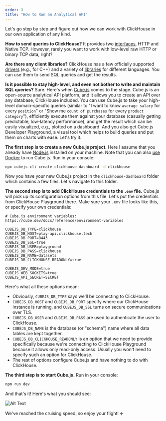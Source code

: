 ```yaml
---
order: 3
title: "How to Run an Analytical API"
---
```


Let's go step by step and figure out how we can work with ClickHouse in our own application of any kind.

**How to send queries to ClickHouse?** It provides two [interfaces](https://clickhouse.tech/docs/en/interfaces/), HTTP and Native TCP. However, rarely you want to work with low-level raw HTTP or binary TCP data, right?

**Are there any client libraries?** ClickHouse has a few officially supported [drivers](https://clickhouse.tech/docs/en/interfaces/) (e.g., for C++) and a variety of [libraries](https://clickhouse.tech/docs/en/interfaces/third-party/client-libraries/) for different languages. You can use them to send SQL queries and get the results.

**Is it possible to stay high-level, and even not bother to write and maintain SQL queries?** Sure. Here's when [Cube.js](https://cube.dev?utm_source=dev-to&utm_medium=post&utm_campaign=clickhouse-dashboard) comes to the stage. Cube.js is an open-source analytical API platform, and it allows you to create an API over any database, ClickHouse included. You can use Cube.js to take your high-level domain-specific queries (similar to "I want to know `average salary` for every `position`" or "Show me `count of purchases` for every `product category`"), efficiently execute them against your database (casually getting predictable, low-latency performance), and get the result which can be easily visualized, e.g., plotted on a dashboard. And you also get Cube.js Developer Playground, a visual tool which helps to build queries and put them on charts with ease. Let's try it.

**The first step is to create a new Cube.js project.** Here I assume that you already have [Node.js](https://nodejs.org/en/) installed on your machine. Note that you can also [use Docker](https://cube.dev/docs/getting-started-docker?utm_source=dev-to&utm_medium=post&utm_campaign=clickhouse-dashboard) to run Cube.js. Run in your console:

```bash
npx cubejs-cli create clickhouse-dashboard -d clickhouse
```

Now you have your new Cube.js project in the `clickhouse-dashboard` folder which contains a few files. Let's navigate to this folder.

**The second step is to add ClickHouse credentials to the `.env` file.** Cube.js will pick up its configuration options from this file. Let's put the credentials from ClickHouse Playground there. Make sure your `.env` file looks like this, or specify your own credentials:

```
# Cube.js environment variables: https://cube.dev/docs/reference/environment-variables

CUBEJS_DB_TYPE=clickhouse
CUBEJS_DB_HOST=play-api.clickhouse.tech
CUBEJS_DB_PORT=8443
CUBEJS_DB_SSL=true
CUBEJS_DB_USER=playground
CUBEJS_DB_PASS=clickhouse
CUBEJS_DB_NAME=datasets
CUBEJS_DB_CLICKHOUSE_READONLY=true

CUBEJS_DEV_MODE=true
CUBEJS_WEB_SOCKETS=true
CUBEJS_API_SECRET=SECRET
```

Here's what all these options mean:
* Obviously, `CUBEJS_DB_TYPE` says we'll be connecting to ClickHouse.
* `CUBEJS_DB_HOST` and `CUBEJS_DB_PORT` specify where our ClickHouse instance is running, and `CUBEJS_DB_SSL` turns on secure communications over TLS.
* `CUBEJS_DB_USER` and `CUBEJS_DB_PASS` are used to authenticate the user to ClickHouse.
* `CUBEJS_DB_NAME` is the database (or "schema") name where all data tables are kept together.
* `CUBEJS_DB_CLICKHOUSE_READONLY` is an option that we need to provide specifically because we're connecting to ClickHouse Playground because it allows only read-only access. Usually you won't need to specify such an option for ClickHouse.
* The rest of options configure Cube.js and have nothing to do with ClickHouse.

**The third step is to start Cube.js.** Run in your console:

```bash
npm run dev
```

And that's it! Here's what you should see:

![Alt Text](https://dev-to-uploads.s3.amazonaws.com/i/yjneoih6qbkp5kmhyayf.png)

We've reached the cruising speed, so enjoy your flight! ✈️